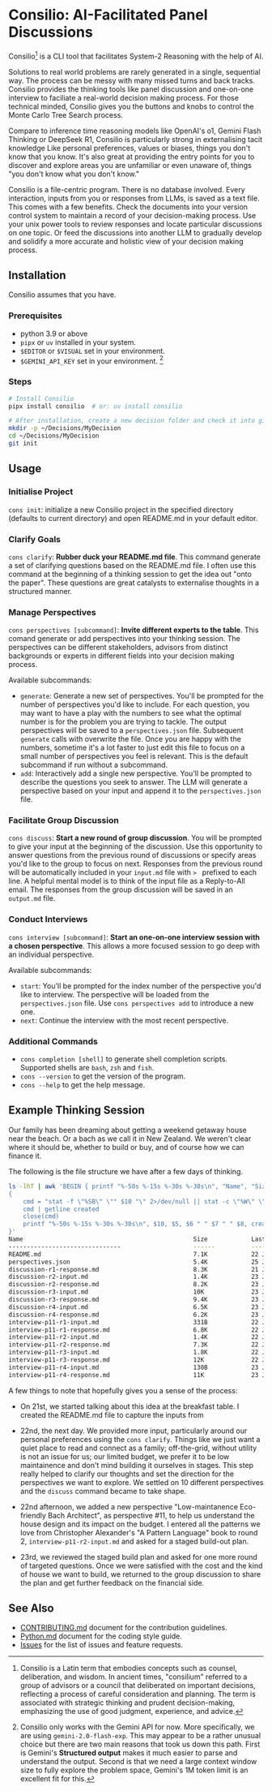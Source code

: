 # Consilio: AI-Facilitated Panel Discussions

Consilio[^1] is a CLI tool that facilitates System-2 Reasoning with the help of 
AI. 

Solutions to real world problems are rarely generated in a single, sequential
way. The process can be messy with many missed turns and back tracks. Consilio
provides the thinking tools like panel discussion and one-on-one interview to
faciliate a real-world decision making process. For those technical minded,
Consilio gives you the buttons and knobs to control the Monte Carlo Tree Search
process. 

Compare to inference time reasoning models like OpenAI's o1, Gemini Flash
Thinking or DeepSeek R1, Consilio is particularly strong in externalising tacit
knowledge Like personal preferences, values or biases, things you don't know
that you know. It's also great at providing the entry points for you to
discover and explore areas you are unfamiliar or even unaware of, things "you
don't know what you don't know." 

Consilio is a file-centric program. There is no database involved. Every
interaction, inputs from you or responses from LLMs, is saved as a text file.
This comes with a few benefits. Check the documents into your version control
system to maintain a record of your decision-making process. Use your unix
power tools to review responses and locate particular discussions on one topic.
Or feed the discussions into another LLM to gradually develop and solidify a
more accurate and holistic view of your decision making process.


## Installation

Consilio assumes that you have.

### Prerequisites

- python 3.9 or above
- `pipx` or `uv` installed in your system.
- `$EDITOR` or `$VISUAL` set in your environment.
- `$GEMINI_API_KEY` set in your environment. [^2]


### Steps

```bash
# Install Consilio
pipx install consilio  # or: uv install consilio

# After installation, create a new decision folder and check it into git
mkdir -p ~/Decisions/MyDecision
cd ~/Decisions/MyDecision
git init
```

## Usage

### Initialise Project

`cons init`: initialize a new Consilio project in the specified directory (defaults to
current directory) and open README.md in your default editor. 


### Clarify Goals

`cons clarify`: **Rubber duck your README.md file**. This command generate a
set of clarifying questions based on the README.md file. I often use this
command at the beginning of a thinking session to get the idea out "onto the
paper". These questions are great catalysts to externalise thoughts in a
structured manner.


### Manage Perspectives

`cons perspectives [subcommand]`: **Invite different experts to the table**.
This comand generate or add perspectives into your thinking session. The
perspectives can be different stakeholders, advisors from distinct backgrounds
or experts in different fields into your decision making process. 

Available subcommands:

- `generate`: Generate a new set of perspectives. You'll be prompted for the
  number of perspectives you'd like to include. For each question, you may want
  to have a play with the numbers to see what the optimal number is for the
  problem you are trying to tackle. The output perspectives will be saved to a
  `perspectives.json` file. Subsequent `generate` calls with overwrite the
  file. Once you are happy with the numbers, sometime it's a lot faster to just
  edit this file to focus on a small number of perspectives you feel is
  relevant. This is the default subcommand if run without a subcommand. 
- `add`: Interactively add a single new perspective. You'll be prompted to
  describe the questions you seek to answer. The LLM will generate a
  perspective based on your input and append it to the `perspectives.json`
  file.


### Facilitate Group Discussion

`cons discuss`: **Start a new round of group discussion**. You will be prompted
to give your input at the beginning of the discussion. Use this opportunity to
answer questions from the previous round of discussions or specify areas you'd
like to the group to focus on next. Responses from the previous round will be
automatically included in your `input.md` file with `> ` prefixed to each line.
A helpful mental model is to think of the input file as a Reply-to-All email. 
The responses from the group discussion will be saved in an `output.md` file.


### Conduct Interviews

`cons interview [subcommand]`: **Start an one-on-one interview session with a
chosen perspective**. This allows a more focused session to go deep with an
individual perspective. 

Available subcommands:

- `start`: You'll be prompted for the index number of the perspective you'd
  like to interview. The perspective will be loaded from the
  `perspectives.json` file. Use `cons perspectives add` to introduce a new one.
- `next`: Continue the interview with the most recent perspective.


### Additional Commands

- `cons completion [shell]` to generate shell completion scripts. Supported shells are `bash`, `zsh` and `fish`.
- `cons --version` to get the version of the program.
- `cons --help` to get the help message.


## Example Thinking Session 

Our family has been dreaming about getting a weekend getaway house near the
beach. Or a bach as we call it in New Zealand. We weren't clear where it
should be, whether to build or buy, and of course how we can finance it. 

The following is the file structure we have after a few days of thinking.

```bash
ls -lhT | awk 'BEGIN { printf "%-50s %-15s %-30s %-30s\n", "Name", "Size", "Last Modified", "Created" }
{
    cmd = "stat -f \"%SB\" \"" $10 "\" 2>/dev/null || stat -c \"%W\" \"" $10 "\" 2>/dev/null"
    cmd | getline created
    close(cmd)
    printf "%-50s %-15s %-30s %-30s\n", $10, $5, $6 " " $7 " " $8, created
}'
Name                                               Size            Last Modified                  Created
-------------------------------                    ------          ---------------                 -------------------
README.md                                          7.1K            22 Jan 10:58:50                Jan 21 09:28:50 2025
perspectives.json                                  5.4K            25 Jan 09:32:02                Jan 21 10:04:27 2025
discussion-r1-response.md                          8.3K            21 Jan 09:39:10                Jan 22 09:39:10 2025
discussion-r2-input.md                             1.4K            23 Jan 11:35:37                Jan 23 11:35:37 2025
discussion-r2-response.md                          8.2K            23 Jan 11:59:07                Jan 23 11:59:07 2025
discussion-r3-input.md                             10K             23 Jan 12:22:21                Jan 23 12:22:21 2025
discussion-r3-response.md                          9.4K            23 Jan 12:43:45                Jan 23 12:43:45 2025
discussion-r4-input.md                             6.5K            23 Jan 13:08:13                Jan 23 13:08:13 2025
discussion-r4-response.md                          6.2K            23 Jan 16:56:12                Jan 23 16:56:12 2025
interview-p11-r1-input.md                          331B            22 Jan 12:32:58                Jan 22 12:32:58 2025
interview-p11-r1-response.md                       6.8K            22 Jan 12:33:07                Jan 22 12:33:07 2025
interview-p11-r2-input.md                          1.4K            22 Jan 12:35:02                Jan 22 12:32:40 2025
interview-p11-r2-response.md                       7.3K            22 Jan 12:35:16                Jan 22 12:35:16 2025
interview-p11-r3-input.md                          1.8K            22 Jan 16:25:13                Jan 22 16:23:31 2025
interview-p11-r3-response.md                       12K             22 Jan 16:25:34                Jan 22 16:25:34 2025
interview-p11-r4-input.md                          130B            23 Jan 11:15:50                Jan 23 11:15:50 2025
interview-p11-r4-response.md                       11K             23 Jan 11:16:10                Jan 23 11:16:10 2025
```

A few things to note that hopefully gives you a sense of the process:

* On 21st, we started talking about this idea at the breakfast table. I created
  the README.md file to capture the inputs from 

* 22nd, the next day. We provided more input, particularly around our personal
  preferences using the `cons clarify`. Things like we just want a quiet place
  to read and connect as a family; off-the-grid, without utility is not an
  issue for us; our limited budget, we prefer it to be low maintainence and
  don't mind building it ourselves in stages. This step really helped to
  clarify our thoughts and set the direction for the perspectives we want to
  explore. We settled on 10 different perspectives and the `discuss` command
  became to take shape.

* 22nd afternoon, we added a new perspective "Low-maintanence Eco-friendly Bach
  Architect", as perspective #11, to help us understand the house design and its
  impact on the budget. I entered all the patterns we love from Christopher
  Alexander's "A Pattern Language" book to round 2, `interview-p11-r2-input.md`
  and asked for a staged build-out plan.

* 23rd, we reviewed the staged build plan and asked for one more round of
  targeted questions. Once we were satisfied with the cost and the kind of
  house we want to build, we returned to the group discussion to share the plan
  and get further feedback on the financial side.


## See Also

- [CONTRIBUTING.md](CONTRIBUTING.md) document for the contribution guidelines.
- [Python.md](Python.md) document for the coding style guide.
- [Issues](https://github.com/alexdong/consilio/issues) for the list of issues and feature requests.

[^1]: Consilio is a Latin term that embodies concepts such as counsel, deliberation, and wisdom. In ancient times, "consilium" referred to a group of advisors or a council that deliberated on important decisions, reflecting a process of careful consideration and planning. The term is associated with strategic thinking and prudent decision-making, emphasizing the use of good judgment, experience, and advice.
[^2]: Consilio only works with the Gemini API for now. More specifically, we are using `gemini-2.0-flash-exp`. This may appear to be a rather unusual choice but there are two main reasons that took us down this path. First is Gemini's **Structured output** makes it much easier to parse and understand the output. Second is that we need a large context window size to fully explore the problem space, Gemini's 1M token limit is an excellent fit for this.
[^3]: Just like LISP's `cons`, Consilio builds up structures that you can manipulate, shape and transform. A tool that helps you to construct your thoughts, opinions, and decisions in a structured manner.
